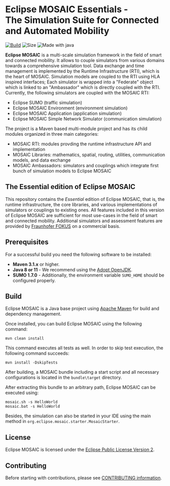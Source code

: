 # Eclipse MOSAIC Essentials - <br> The Simulation Suite for Connected and Automated Mobility

[![Build](https://github.com/eclipse/mosaic/workflows/Java%20CI%20with%20Maven/badge.svg)](https://github.com/eclipse/mosaic/actions?query=branch%3Amain+workflow%3A%22Java+CI+with+Maven%22)
![Size](https://img.shields.io/github/repo-size/eclipse/mosaic.svg)
![Made with java](https://img.shields.io/badge/Made%20with-Java-1f425f.svg)


**Eclipse MOSAIC** is a multi-scale simulation framework in the field of smart and connected mobility. It allows to couple simulators from various domains towards a comprehensive simulation tool. 
Data exchange and time management is implemented by the Runtime Infrastructure (RTI), which is the heart of MOSAIC. Simulation models are coupled to the RTI using HLA inspired interfaces; 
Each simulator is wrapped into a "Federate" object which is linked to an "Ambassador" which is directly coupled with the RTI. Currently, the following simulators are coupled with the MOSAIC RTI:
  * Eclipse SUMO (traffic simulation)
  * Eclipse MOSAIC Environment (environment simulation)
  * Eclipse MOSAIC Application (application simulation)
  * Eclipse MOSAIC Simple Network Simulator (communication simulation)

The project is a Maven based multi-module project and has its child modules organized in three main categories:
  * MOSAIC RTI: modules provding the runtime infrastructure API and implementation
  * MOSAIC Libraries: mathematics, spatial, routing, utilities, communication models, and data exchange
  * MOSAIC Ambassadors: simulators and couplings which integrate first bunch of simulation models to Eclipse MOSAIC

## The Essential edition of Eclipse MOSAIC

This repository contains the *Essential* edition of Eclipse MOSAIC, that is, the runtime infrastructure, 
the core libraries, and various implementations of simulators or couplings to existing ones. All features 
included in this version of Eclipse MOSAIC are sufficient for most use-cases in the field of smart and connected mobility.
Additional simulators and assessment features are provided by [Fraunhofer FOKUS](https://www.fokus.fraunhofer.de/go/asct) on a commercial basis.

## Prerequisites

For a successful build you need the following software to be installed:

* **Maven 3.1.x** or higher.
* **Java 8 or 11** - We recommend using the [Adopt OpenJDK](https://adoptopenjdk.net/?variant=openjdk8&jvmVariant=hotspot).
* **SUMO 1.7.0** - Additionally, the environment variable `SUMO_HOME` should be configured properly.

## Build

Eclipse MOSAIC is a Java base project using [Apache Maven](https://maven.apache.org/) for build and dependency management. 

Once installed, you can build Eclipse MOSAIC using the following command:

    mvn clean install
        
This command executes all tests as well. In order to skip test execution, the following command succeeds:

    mvn install -DskipTests
    
After building, a MOSAIC bundle including a start script and all necessary configurations is located in the `bundle\target` directory.

After extracting this bundle to an arbitrary path, Eclipse MOSAIC can be executed using:

    mosaic.sh -s HelloWorld
    mosaic.bat -s HelloWorld 
    
Besides, the simulation can also be started in your IDE using the main method in `org.eclipse.mosaic.starter.MosaicStarter`.

## License

Eclipse MOSAIC is licensed under the [Eclipse Public License Version 2](https://eclipse.org/legal/epl-v20.html).

## Contributing

Before starting with contributions, please see [CONTRIBUTING information](CONTRIBUTING.md).
